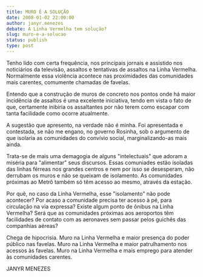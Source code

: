 ```yaml
---
title: MURO É A SOLUÇÃO
date: 2008-01-02 22:00:00
author: janyr.menezes
debate: A Linha Vermelha tem solução?
slug: muro-e-a-solucao
status: publish 
type: post
---
```


Tenho lido com certa frequência, nos principais jornais e assistido nos noticiários da televisão, assaltos e tentativas de assaltos na Linha Vermelha. Normalmente essa violência acontece nas proximidades das comunidades mais carentes, comumente chamadas de favelas.   

Entendo que a construção de muros de concreto nos pontos onde há maior incidência de assaltos é uma excelente iniciativa, tendo em vista o fato de que, certamente inibiria os assaltantes por não terem como escapar com tanta facilidade como ocorre atualmente.  

A sugestão que apresento, na verdade não é minha. Foi apresentada e contestada, se não me engano, no governo Rosinha, sob o argumento de que isolaria as comunidades do convívio social, marginalizando-as mais ainda.  

Trata-se de mais uma demagogia de alguns "intelectuais" que adoram a miséria para "alimentar" seus discursos. Essas comuniades estão isoladas das linhas férreas nos grandes centros e nem por isso se desesperam, não derrubam os muros e não se queixam de isolamento. As comunidades próximas ao Metrô também só têm acesso ao mesmo, através da estação.   

Por quê, no caso da Linha Vermelha, esse "isolamento" não pode acontecer? Por acaso a comunidade precisa ter acesso à pé, para circulação na via expressa? Existe algum ponto de ônibus na Linha Vermelha? Será que as comunidades próximas aos aeroportos têm facilidades de contato com as aeronaves sem passar pelos guichês das companhias aéreas?  

Chega de hipocrisia. Muro na Linha Vermelha e maior presença do poder público nas favelas. Muro na Linha Vermelha e maior patrulhamento nos acessos às favelas. Muro na Linha Vermelha e mais emprego para atender às comunidades carentes.  

JANYR MENEZES

